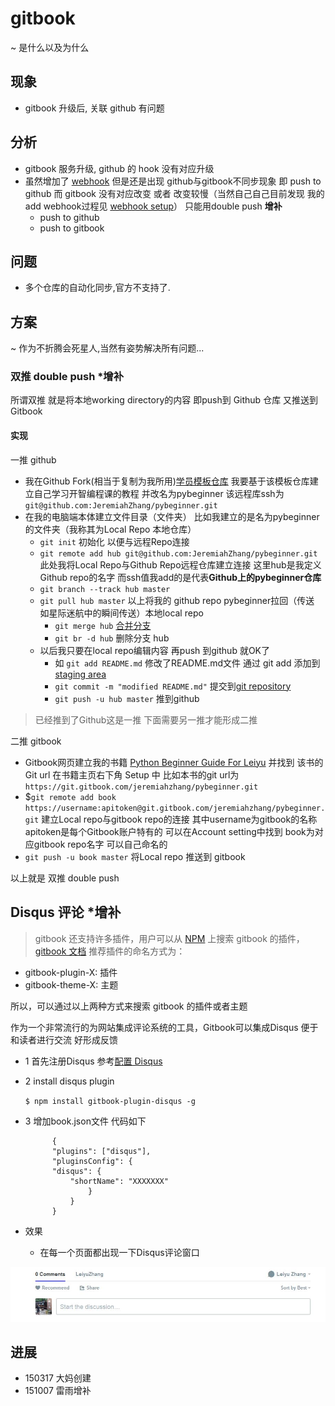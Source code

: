 # gitbook
~ 是什么以及为什么

## 现象

- gitbook 升级后, 关联 github 有问题

## 分析

- gitbook 服务升级, github 的 hook 没有对应升级
- 虽然增加了 [webhook](https://help.gitbook.com/github/index.html#webhooks) 但是还是出现 github与gitbook不同步现象 即 push to github 而 gitbook 没有对应改变 或者 改变较慢（当然自己自己目前发现 我的add webhook过程见 [webhook setup](https://jeremiahzhang.gitbooks.io/gitbookguide/content/build/webhookssetup.html)） 只能用double push **增补**
	+ push to github
	+ push to gitbook 

## 问题

- 多个仓库的自动化同步,官方不支持了.

## 方案

~ 作为不折腾会死星人,当然有姿势解决所有问题...

### 双推 double push *增补

所谓双推 就是将本地working directory的内容 即push到 Github 仓库 又推送到 Gitbook

#### 实现 ####

一推 github

- 我在Github Fork(相当于复制为我所用)[学员模板仓库](https://github.com/OpenMindClub/OMOOC.py) 我要基于该模板仓库建立自己学习开智编程课的教程 并改名为pybeginner 该远程库ssh为 `git@github.com:JeremiahZhang/pybeginner.git`
- 在我的电脑端本体建立文件目录（文件夹） 比如我建立的是名为pybeginner的文件夹（我称其为Local Repo 本地仓库）
	+ `git init` 初始化 以便与远程Repo连接
	+ `git remote add hub git@github.com:JeremiahZhang/pybeginner.git` 此处我将Local Repo与Github Repo远程仓库建立连接 这里hub是我定义Github repo的名字 而ssh值我add的是代表**Github上的pybeginner仓库**
	+ `git branch --track hub master`
	+ `git pull hub master` 以上将我的 github repo pybeginner拉回（传送 如星际迷航中的瞬间传送）本地local repo
		+ `git merge hub` [合并分支](https://git-scm.com/book/zh/v1/Git-%E5%88%86%E6%94%AF-%E5%88%86%E6%94%AF%E7%9A%84%E6%96%B0%E5%BB%BA%E4%B8%8E%E5%90%88%E5%B9%B6)
		+ `git br -d hub` 删除分支 hub
	+ 以后我只要在local repo编辑内容 再push 到github 就OK了
		+ 如 `git add README.md` 修改了README.md文件 通过 git add 添加到[staging area](https://git-scm.com/book/zh/v1/%E8%B5%B7%E6%AD%A5-Git-%E5%9F%BA%E7%A1%80#%E6%96%87%E4%BB%B6%E7%9A%84%E4%B8%89%E7%A7%8D%E7%8A%B6%E6%80%81)
		+ `git commit -m "modified README.md"` 提交到[git repository](https://git-scm.com/book/zh/v1/%E8%B5%B7%E6%AD%A5-Git-%E5%9F%BA%E7%A1%80#%E6%96%87%E4%BB%B6%E7%9A%84%E4%B8%89%E7%A7%8D%E7%8A%B6%E6%80%81)
		+ `git push -u hub master` 推到github

> 已经推到了Github这是一推	下面需要另一推才能形成二推

二推 gitbook

- Gitbook网页建立我的书籍 [Python Beginner Guide For Leiyu](https://www.gitbook.com/book/jeremiahzhang/pybeginner/details) 并找到 该书的 Git url 在书籍主页右下角 Setup 中 比如本书的git url为`https://git.gitbook.com/jeremiahzhang/pybeginner.git`
- $`git remote add book https://username:apitoken@git.gitbook.com/jeremiahzhang/pybeginner.git`  建立Local repo与gitbook repo的连接 其中username为gitbook的名称 apitoken是每个Gitbook账户特有的 可以在Account setting中找到 book为对应gitbook repo名字 可以自己命名的
- `git push -u book master` 将Local repo 推送到 gitbook

以上就是 双推 double push

## Disqus 评论 *增补

> gitbook 还支持许多插件，用户可以从 [NPM](https://www.npmjs.com/) 上搜索 gitbook 的插件，[gitbook 文档](https://github.com/GitbookIO/plugin) 推荐插件的命名方式为：
> 
- gitbook-plugin-X: 插件
- gitbook-theme-X: 主题
> 
所以，可以通过以上两种方式来搜索 gitbook 的插件或者主题

作为一个非常流行的为网站集成评论系统的工具，Gitbook可以集成Disqus 便于和读者进行交流 好形成反馈

- 1 首先注册Disqus 参考[配置 Disqus](https://openmindclub.gitbooks.io/omooc-py/content/support/Disqus_Setup.html) 
- 2 install disqus plugin   

	`$ npm install gitbook-plugin-disqus -g`
- 3 增加book.json文件 代码如下
 
		    {
			"plugins": ["disqus"],  
			"pluginsConfig": {  
			"disqus": {  
				"shortName": "XXXXXXX"  
					}
				}  
			}
- 效果
	- 在每一个页面都出现一下Disqus评论窗口

![disqus01](https://raw.githubusercontent.com/JeremiahZhang/gitbookguide/master/_images/disqus-01.JPG)


## 进展

- 150317 大妈创建
- 151007 雷雨增补